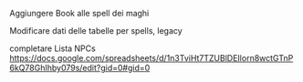 Aggiungere Book alle spell dei maghi

Modificare dati delle tabelle per spells, legacy

completare Lista NPCs https://docs.google.com/spreadsheets/d/1n3TviHt7TZUBlDEIlorn8wctGTnP6kQ78GhIhby079s/edit?gid=0#gid=0
